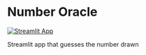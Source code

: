 # Number Oracle

[![Streamlit App](https://static.streamlit.io/badges/streamlit_badge_black_white.svg)](https://number-oracle.streamlit.app)

Streamlit app that guesses the number drawn

